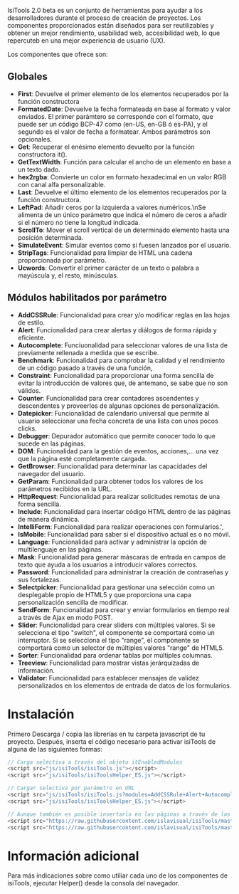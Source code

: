 IsiTools 2.0 beta es un conjunto de herramientas para ayudar a los desarrolladores durante el proceso de creación de proyectos. Los componentes proporcionados están diseñados para ser reutilizables y obtener un mejor rendimiento, usabilidad web, accesibilidad web, lo que repercuteb en una mejor experiencia de usuario (UX).

Los componentes que ofrece son:
## Globales
* **First**: Devuelve el primer elemento de los elementos recuperados por la función constructora
* **FormatedDate**: Devuelve la fecha formateada en base al formato y valor enviados. El primer parámtero se corresponde con el formato, que puede ser un código BCP-47 como (en-US, en-GB ó es-PA), y el segundo es el valor de fecha a formatear. Ambos parámetros son opcionales.
* **Get**: Recuperar el enésimo elemento devuelto por la función constructora it().
* **GetTextWidth**: Función para calcular el ancho de un elemento en base a un texto dado.
* **hex2rgba**: Convierte un color en formato hexadecimal en un valor RGB con canal alfa personalizable.
* **Last**: Devuelve el último elemento de los elementos recuperados por la función constructora.
* **LeftPad**: Añadir ceros por la izquierda a valores numéricos.\nSe alimenta de un único parámetro que indica el número de ceros a añadir si el número no tiene la longitud indicada.
* **ScrollTo**: Mover el scroll vertical de un determinado elemento hasta una posición determinada.
* **SimulateEvent**: Simular eventos como si fuesen lanzados por el usuario.
* **StripTags**: Funcionalidad para limpiar de HTML una cadena proporcionada por parámetro.
* **Ucwords**: Convertir el primer carácter de un texto o palabra a mayúscula y, el resto, minúsculas.

## Módulos habilitados por parámetro
* **AddCSSRule**: Funcionalidad para crear y/o modificar reglas en las hojas de estilo.
* **Alert**: Funcionalidad para crear alertas y diálogos de forma rápida y eficiente. 
* **Autocomplete**: Funciuonalidad para seleccionar valores de una lista de previamente rellenada a medida que se escribe.
* **Benchmark**: Funcionalidad para comprobar la calidad y el rendimiento de un código pasado a través de una función,
* **Constraint**: Funcionalidad para proporcionar una forma sencilla de evitar la introducción de valores que, de antemano, se sabe que no son válidos.
* **Counter**: Funcionalidad para crear contadores ascendentes y descendentes y proveerlos de algunas opciones de personalización.
* **Datepicker**: Funcionalidad de calendario universal que permite al usuario seleccionar una fecha concreta de una lista con unos pocos clicks. 
* **Debugger**: Depurador automático que permite conocer todo lo que sucede en las páginas.
* **DOM**: Funcionalidad para la gestión de eventos, acciones,... una vez que la página esté completamente cargada.
* **GetBrowser**: Funcionalidad para determinar las capacidades del navegador del usuario.
* **GetParam**: Funcionalidad para obtener todos los valores de los parámetros recibidos en la URL.
* **HttpRequest**: Funcionalidad para realizar solicitudes remotas de una forma sencilla.
* **Include**: Funcionalidad para insertar código HTML dentro de las páginas de manera dinámica.
* **IntelliForm**: Funcionalidad para realizar operaciones con formularios.',
* **IsMobile**: Funcionalidad para saber si el dispositivo actual es o no móvil.
* **Language**: Funcionalidad para activar y administrar la opción de multilenguaje en las páginas.
* **Mask**: Funcionalidad para generar máscaras de entrada en campos de texto que ayuda a los usuarios a introducir valores correctos.
* **Password**: Funcionalidad para administrar la creación de contraseñas y sus fortalezas.
* **Selectpicker**: Funcionalidad para gestionar una selección como un desplegable propio de HTML5 y que proporciona una capa personalización sencilla de modificar.
* **SendForm**: Funcionalidad para crear y enviar formularios en tiempo real a través de Ajax en modo POST.
* **Slider**: Funcionalidad para crear sliders con múltiples valores. Si se selecciona el tipo "switch", el componente se comportará como un interruptor. Si se selecciona el tipo "range", el componente se comportará como un selector de múltiples valores "range" de HTML5.
* **Sorter**: Funcionalidad para ordenar tablas por múltiples columnas.
* **Treeview**: Funcionalidad para mostrar vistas jerárquizadas de información.
* **Validator**: Funcionalidad para establecer mensajes de validez personalizados en los elementos de entrada de datos de los formularios. 

 # Instalación
 Primero Descarga / copia las librerías en tu carpeta javascript de tu proyecto. Después, inserta el código necesario para activar isiTools de alguna de las siguientes formas: 
 ```javascript
// Carga selectiva a través del objeto itEnabledModules
<script src="js/isiTools/isiTools.js"></script>
<script src="js/isiTools/isiToolsHelper_ES.js"></script>

// Cargar selectiva por parámetro en URL
<script src="js/isiTools/isiTools.js?modules=AddCSSRule+Alert+Autocomplete+DOM"></script>
<script src="js/isiTools/isiToolsHelper_ES.js"></script>

// Aunque también es posible insertarlo en las páginas a través de las siguientes intrucciones
<script src="https://raw.githubusercontent.com/islavisual/isiTools/master/isiTools.js"></script>
<script src="https://raw.githubusercontent.com/islavisual/isiTools/master/isiToolsHelper_ES.js"></script>
```

# Información adicional
Para más indicaciones sobre como utiliar cada uno de los componentes de isiTools, ejecutar Helper() desde la consola del navegador.
